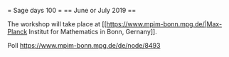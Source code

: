 = Sage days 100 =
== June or July 2019 ==

The workshop will take place at [[https://www.mpim-bonn.mpg.de/|Max-Planck Institut for Mathematics in Bonn, Gernany]].

Poll https://www.mpim-bonn.mpg.de/de/node/8493
